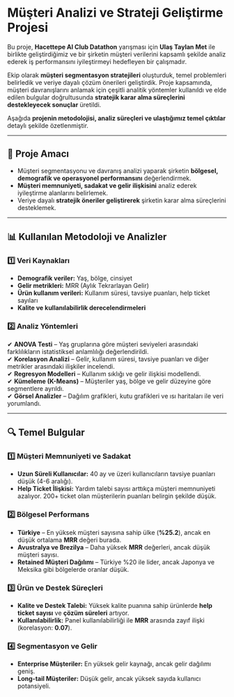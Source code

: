 # Müşteri Analizi ve Strateji Geliştirme Projesi

Bu proje, **Hacettepe AI Club Datathon** yarışması için **Ulaş Taylan Met** ile birlikte geliştirdiğimiz ve bir şirketin müşteri verilerini kapsamlı şekilde analiz ederek iş performansını iyileştirmeyi hedefleyen bir çalışmadır. 

Ekip olarak **müşteri segmentasyon stratejileri** oluşturduk, temel problemleri belirledik ve veriye dayalı çözüm önerileri geliştirdik. Proje kapsamında, müşteri davranışlarını anlamak için çeşitli analitik yöntemler kullanıldı ve elde edilen bulgular doğrultusunda **stratejik karar alma süreçlerini destekleyecek sonuçlar** üretildi. 

Aşağıda **projenin metodolojisi, analiz süreçleri ve ulaştığımız temel çıktılar** detaylı şekilde özetlenmiştir.

---

## 📌 **Proje Amacı**
- Müşteri segmentasyonu ve davranış analizi yaparak şirketin **bölgesel, demografik ve operasyonel performansını** değerlendirmek.
- **Müşteri memnuniyeti, sadakat ve gelir ilişkisini** analiz ederek iyileştirme alanlarını belirlemek.
- Veriye dayalı **stratejik öneriler geliştirerek** şirketin karar alma süreçlerini desteklemek.

---

## 📊 **Kullanılan Metodoloji ve Analizler**

### 1️⃣ **Veri Kaynakları**  
- **Demografik veriler:** Yaş, bölge, cinsiyet  
- **Gelir metrikleri:** MRR (Aylık Tekrarlayan Gelir)  
- **Ürün kullanım verileri:** Kullanım süresi, tavsiye puanları, help ticket sayıları  
- **Kalite ve kullanılabilirlik derecelendirmeleri**  

### 2️⃣ **Analiz Yöntemleri**  
✔ **ANOVA Testi** – Yaş gruplarına göre müşteri seviyeleri arasındaki farklılıkların istatistiksel anlamlılığı değerlendirildi.  
✔ **Korelasyon Analizi** – Gelir, kullanım süresi, tavsiye puanları ve diğer metrikler arasındaki ilişkiler incelendi.  
✔ **Regresyon Modelleri** – Kullanım sıklığı ve gelir ilişkisi modellendi.  
✔ **Kümeleme (K-Means)** – Müşteriler yaş, bölge ve gelir düzeyine göre segmentlere ayrıldı.  
✔ **Görsel Analizler** – Dağılım grafikleri, kutu grafikleri ve ısı haritaları ile veri yorumlandı.  

---

## 🔍 **Temel Bulgular**

### 1️⃣ **Müşteri Memnuniyeti ve Sadakat**
- **Uzun Süreli Kullanıcılar:** 40 ay ve üzeri kullanıcıların tavsiye puanları düşük (4-6 aralığı).  
- **Help Ticket İlişkisi:** Yardım talebi sayısı arttıkça müşteri memnuniyeti azalıyor. 200+ ticket olan müşterilerin puanları belirgin şekilde düşük.  

### 2️⃣ **Bölgesel Performans**
- **Türkiye** – En yüksek müşteri sayısına sahip ülke (**%25.2**), ancak en düşük ortalama **MRR** değeri burada.  
- **Avustralya ve Brezilya** – Daha yüksek **MRR** değerleri, ancak düşük müşteri sayısı.  
- **Retained Müşteri Dağılımı** – Türkiye %20 ile lider, ancak Japonya ve Meksika gibi bölgelerde oranlar düşük.  

### 3️⃣ **Ürün ve Destek Süreçleri**
- **Kalite ve Destek Talebi:** Yüksek kalite puanına sahip ürünlerde **help ticket sayısı** ve **çözüm süreleri** artıyor.  
- **Kullanılabilirlik:** Panel kullanılabilirliği ile **MRR** arasında zayıf ilişki (korelasyon: **0.07**).  

### 4️⃣ **Segmentasyon ve Gelir**
- **Enterprise Müşteriler:** En yüksek gelir kaynağı, ancak gelir dağılımı geniş.  
- **Long-tail Müşteriler:** Düşük gelir, ancak yüksek sayıda kullanıcı potansiyeli.  




